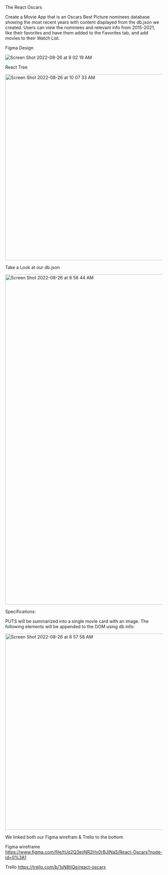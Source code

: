 The React Oscars


Create a Movie App that is an Oscars Best Picture nominees database showing the most recent years with content displayed from the db.json we created. Users can view the nominees and relevant info from 2015-2021, like their favorites and have them added to the Favorites tab, and add movies to their Watch List.


Figma Design

![Screen Shot 2022-08-26 at 9 02 19 AM](https://user-images.githubusercontent.com/108154215/186909488-4b745acb-b694-4e2e-8063-3cbc61b59f1d.png)

React Tree

<img width="596" alt="Screen Shot 2022-08-26 at 10 07 33 AM" src="https://user-images.githubusercontent.com/108154215/186922420-dfea59eb-ba59-435f-8332-e60859ef8f3b.png">


Take a Look at our db.json

<img width="1057" alt="Screen Shot 2022-08-26 at 8 56 44 AM" src="https://user-images.githubusercontent.com/108154215/186908464-11b7ad11-9bab-49c8-afa1-112f9213e8a7.png">

Specifications:

PUTS will be summarized into a single movie card with an image. The following elements will be appended to the DOM using db info:

<img width="629" alt="Screen Shot 2022-08-26 at 8 57 58 AM" src="https://user-images.githubusercontent.com/108154215/186908839-26d9ef9c-1544-440e-b00f-21bbdcc1e610.png">



We linked both our Figma wirefram & Trello to the bottom

Figma wireframe https://www.figma.com/file/tUq2Q3eiiNR2Hx0rBJINaS/React-Oscars?node-id=0%3A1

Trello https://trello.com/b/1sN8tIQe/react-oscars
